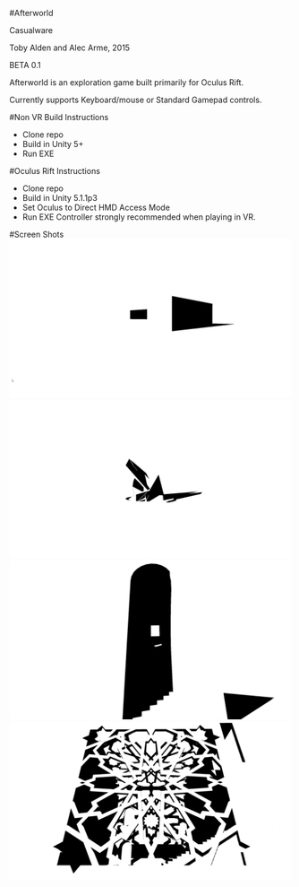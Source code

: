 #Afterworld

Casualware

Toby Alden and Alec Arme, 2015

BETA 0.1

Afterworld is an exploration game built primarily for Oculus Rift.

Currently supports Keyboard/mouse or Standard Gamepad controls.


#Non VR Build Instructions
- Clone repo
- Build in Unity 5+
- Run EXE

#Oculus Rift Instructions
- Clone repo
- Build in Unity 5.1.1p3
- Set Oculus to Direct HMD Access Mode
- Run EXE
Controller strongly recommended when playing in VR.


#Screen Shots
![alt tag](IMG/screen1.png)
![alt tag](IMG/screen2.png)
![alt tag](IMG/screen3.png)
![alt tag](IMG/screen4.png)
